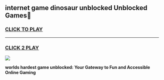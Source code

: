 
## internet game dinosaur unblocked Unblocked Games👋
<h3>
<a href="https://premium.freeplayer.one?title=internet_game_dinosaur_unblocked&ref=16F">CLICK TO PLAY</a></h3>
<hr>

<h3>
<a href="https://premium.freeplayer.one?title=internet_game_dinosaur_unblocked&ref=16F">CLICK 2 PLAY</a>
  
</h3>

<a href="https://premium.freeplayer.one?title=internet_game_dinosaur_unblocked&ref=16F/"><img src="https://clearcache.store/games.png"></a>


**worlds hardest game unblocked: Your Gateway to Fun and Accessible Online Gaming**
